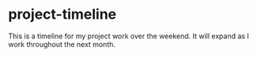 # project-timeline
This is a timeline for my project work over the weekend. It will expand as I work throughout the next month. 
